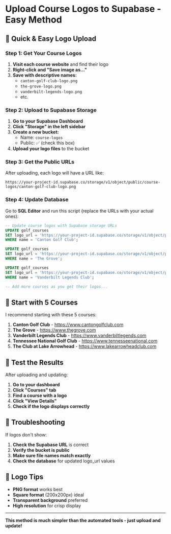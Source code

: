 # Upload Course Logos to Supabase - Easy Method

## 🚀 **Quick & Easy Logo Upload**

### **Step 1: Get Your Course Logos**

1. **Visit each course website** and find their logo
2. **Right-click and "Save image as..."** 
3. **Save with descriptive names:**
   - `canton-golf-club-logo.png`
   - `the-grove-logo.png`
   - `vanderbilt-legends-logo.png`
   - etc.

### **Step 2: Upload to Supabase Storage**

1. **Go to your Supabase Dashboard**
2. **Click "Storage" in the left sidebar**
3. **Create a new bucket:**
   - Name: `course-logos`
   - Public: ✅ (check this box)
4. **Upload your logo files** to the bucket

### **Step 3: Get the Public URLs**

After uploading, each logo will have a URL like:
```
https://your-project-id.supabase.co/storage/v1/object/public/course-logos/canton-golf-club-logo.png
```

### **Step 4: Update Database**

Go to **SQL Editor** and run this script (replace the URLs with your actual ones):

```sql
-- Update course logos with Supabase storage URLs
UPDATE golf_courses 
SET logo_url = 'https://your-project-id.supabase.co/storage/v1/object/public/course-logos/canton-golf-club-logo.png'
WHERE name = 'Canton Golf Club';

UPDATE golf_courses 
SET logo_url = 'https://your-project-id.supabase.co/storage/v1/object/public/course-logos/the-grove-logo.png'
WHERE name = 'The Grove';

UPDATE golf_courses 
SET logo_url = 'https://your-project-id.supabase.co/storage/v1/object/public/course-logos/vanderbilt-legends-logo.png'
WHERE name = 'Vanderbilt Legends Club';

-- Add more courses as you get their logos...
```

## 🎯 **Start with 5 Courses**

I recommend starting with these 5 courses:

1. **Canton Golf Club** - https://www.cantongolfclub.com
2. **The Grove** - https://www.thegrove.com  
3. **Vanderbilt Legends Club** - https://www.vanderbiltlegends.com
4. **Tennessee National Golf Club** - https://www.tennesseenational.com
5. **The Club at Lake Arrowhead** - https://www.lakearrowheadclub.com

## 📱 **Test the Results**

After uploading and updating:
1. **Go to your dashboard**
2. **Click "Courses" tab**
3. **Find a course with a logo**
4. **Click "View Details"**
5. **Check if the logo displays correctly**

## 🔧 **Troubleshooting**

If logos don't show:
1. **Check the Supabase URL** is correct
2. **Verify the bucket is public**
3. **Make sure file names match exactly**
4. **Check the database** for updated logo_url values

## 🎨 **Logo Tips**

- **PNG format** works best
- **Square format** (200x200px) ideal
- **Transparent background** preferred
- **High resolution** for crisp display

---

**This method is much simpler than the automated tools - just upload and update!**

